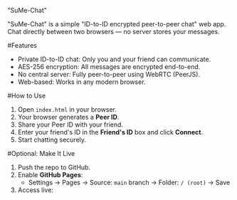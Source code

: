 "SuMe-Chat"

"SuMe-Chat" is a simple "ID-to-ID encrypted peer-to-peer chat" web app.  
Chat directly between two browsers — no server stores your messages.  


#Features

- Private ID-to-ID chat: Only you and your friend can communicate.  
- AES-256 encryption: All messages are encrypted end-to-end.  
- No central server: Fully peer-to-peer using WebRTC (PeerJS).  
- Web-based: Works in any modern browser.  


#How to Use

1. Open `index.html` in your browser.  
2. Your browser generates a **Peer ID**.  
3. Share your Peer ID with your friend.  
4. Enter your friend's ID in the **Friend's ID** box and click **Connect**.  
5. Start chatting securely.  


#Optional: Make It Live

1. Push the repo to GitHub.  
2. Enable **GitHub Pages**:  
   - Settings → Pages → Source: `main` branch → Folder: `/ (root)` → Save  
3. Access live:  
